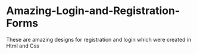 # Amazing-Login-and-Registration-Forms

These are amazing designs for registration and login which were created in Html and Css
